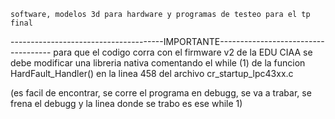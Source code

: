 	software, modelos 3d para hardware y programas de testeo para el tp final


--------------------------------------IMPORTANTE------------------------------------
para que el codigo corra con el firmware v2 de la EDU CIAA se debe modificar una libreria nativa
comentando el while (1) de la funcion HardFault_Handler() en la linea 458 del archivo cr_startup_lpc43xx.c

(es facil de encontrar, se corre el programa en debugg, se va a trabar, se frena el debugg y la linea donde se trabo es ese while 1)

